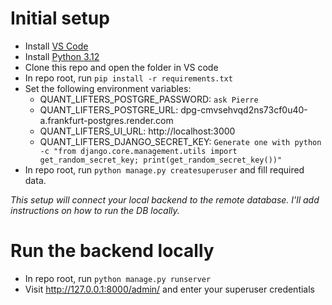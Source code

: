 # Initial setup
- Install [VS Code](https://code.visualstudio.com/download)
- Install [Python 3.12](https://www.python.org/downloads/)
- Clone this repo and open the folder in VS code
- In repo root, run `pip install -r requirements.txt`
- Set the following environment variables:
  - QUANT_LIFTERS_POSTGRE_PASSWORD: `ask Pierre`
  - QUANT_LIFTERS_POSTGRE_URL: dpg-cmvsehvqd2ns73cf0u40-a.frankfurt-postgres.render.com
  - QUANT_LIFTERS_UI_URL: http://localhost:3000
  - QUANT_LIFTERS_DJANGO_SECRET_KEY: `Generate one with python -c "from django.core.management.utils import get_random_secret_key; print(get_random_secret_key())"`
- In repo root, run `python manage.py createsuperuser` and fill required data.

*This setup will connect your local backend to the remote database. I'll add instructions on how to run the DB locally.*
  
# Run the backend locally
- In repo root, run `python manage.py runserver`
- Visit http://127.0.0.1:8000/admin/ and enter your superuser credentials
